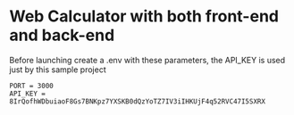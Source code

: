 # Web Calculator with both front-end and back-end

Before launching create a .env with these parameters, the API_KEY is used just by this sample project

```
PORT = 3000
API_KEY = 8IrQofhWDbuiaoF8Gs7BNKpz7YXSKB0dQzYoTZ7IV3iIHKUjF4q52RVC47I5SXRX
```
